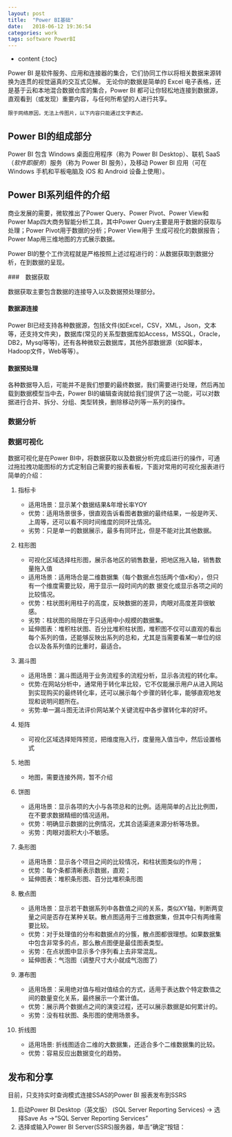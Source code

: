 ```yaml
---
layout: post
title:  "Power BI基础"
date:   2018-06-12 19:36:54
categories: work
tags: software PowerBI
---
```


* content
{:toc}





Power BI 是软件服务、应用和连接器的集合，它们协同工作以将相关数据来源转换为连贯的视觉逼真的交互式见解。 无论你的数据是简单的 Excel 电子表格，还是基于云和本地混合数据仓库的集合，Power BI 都可让你轻松地连接到数据源，直观看到（或发现）重要内容，与任何所希望的人进行共享。

```
限于网络原因，无法上传图片，以下内容只能通过文字表述。
```

## Power BI的组成部分

Power BI 包含 Windows 桌面应用程序（称为 Power BI Desktop）、联机 SaaS（*软件即服务*）服务（称为 Power BI 服务），及移动 Power BI 应用（可在 Windows 手机和平板电脑及 iOS 和 Android 设备上使用）。

## Power BI系列组件的介绍

商业发展的需要，微软推出了Power Query、Power Pivot、Power View和Power Map四大商务智能分析工具，其中Power Query主要是用于数据的获取与处理；Power Pivot用于数据的分析；Power View用于 生成可视化的数据报告；Power Map用三维地图的方式展示数据。

Power BI的整个工作流程就是严格按照上述过程进行的：从数据获取到数据分析，在到数据的呈现。

###　数据获取

数据获取主要包含数据的连接导入以及数据预处理部分。

#### 数据源连接

Power BI已经支持各种数据源，包括文件(如Excel，CSV，XML，Json，文本等，还支持文件夹)，数据库(常见的关系型数据库如Access，MSSQL，Oracle，DB2，Mysql等等)，还有各种微软云数据库，其他外部数据源（如R脚本，Hadoop文件，Web等等）。

#### 数据预处理

各种数据导入后，可能并不是我们想要的最终数据，我们需要进行处理，然后再加载到数据模型当中去，Power BI的编辑查询就给我们提供了这一功能，可以对数据进行合并、拆分、分组、类型转换，删除移动列等一系列的操作。

### 数据分析


### 数据可视化

数据可视化是在Power BI中，将数据获取以及数据分析完成后进行的操作，可通过拖拉拽功能图标的方式定制自己需要的报表看板，下面对常用的可视化报表进行简单的介绍：


1. 指标卡
    - 适用场景：显示某个数据结果&年增长率YOY
    - 优势：适用场景很多，很直观告诉看图者数据的最终结果，一般是昨天、上周等，还可以看不同时间维度的同环比情况。
    - 劣势：只是单一的数据展示，最多有同环比，但是不能对比其他数据。
 
2. 柱形图
    - 可视化区域选择柱形图，展示各地区的销售数量，把地区拖入轴，销售数量拖入值
    - 适用场景：适用场合是二维数据集（每个数据点包括两个值x和y），但只有一个维度需要比较，用于显示一段时间内的数  据变化或显示各项之间的比较情况。
    - 优势：柱状图利用柱子的高度，反映数据的差异，肉眼对高度差异很敏感。
    - 劣势：柱状图的局限在于只适用中小规模的数据集。
    - 延伸图表：堆积柱状图、百分比堆积柱状图，堆积图不仅可以直观的看出每个系列的值，还能够反映出系列的总和，尤其是当需要看某一单位的综合以及各系列值的比重时，最适合。
 
3. 漏斗图
    - 适用场景：漏斗图适用于业务流程多的流程分析，显示各流程的转化率。
    - 优势:在网站分析中，通常用于转化率比较，它不仅能展示用户从进入网站到实现购买的最终转化率，还可以展示每个步骤的转化率，能够直观地发现和说明问题所在。
    - 劣势:单一漏斗图无法评价网站某个关键流程中各步骤转化率的好坏。

4. 矩阵
    * 可视化区域选择矩阵预览，把维度拖入行，度量拖入值当中，然后设置格式 

5. 地图
    * 地图，需要连接外网，暂不介绍

6. 饼图
    - 适用场景：显示各项的大小与各项总和的比例。适用简单的占比比例图，在不要求数据精细的情况适用。
    - 优势：明确显示数据的比例情况，尤其合适渠道来源分析等场景。
    - 劣势：肉眼对面积大小不敏感。
 
7. 条形图
    - 适用场景：显示各个项目之间的比较情况，和柱状图类似的作用；
    - 优势：每个条都清晰表示数据，直观；
    - 延伸图表：堆积条形图、百分比堆积条形图
 
8. 散点图
    - 适用场景：显示若干数据系列中各数值之间的关系，类似XY轴，判断两变量之间是否存在某种关联。散点图适用于三维数据集，但其中只有两维需要比较。
    - 优势：对于处理值的分布和数据点的分簇，散点图都很理想。如果数据集中包含非常多的点，那么散点图便是最佳图表类型。
    - 劣势：在点状图中显示多个序列看上去非常混乱。
    - 延伸图表：气泡图（调整尺寸大小就成气泡图了）  
 
9. 瀑布图
    - 适用场景：采用绝对值与相对值结合的方式，适用于表达数个特定数值之间的数量变化关系，最终展示一个累计值。
    - 优势：展示两个数据点之间的演变过程，还可以展示数据是如何累计的。
    - 劣势：没有柱状图、条形图的使用场景多。
 
10. 折线图
    - 适用场景: 折线图适合二维的大数据集，还适合多个二维数据集的比较。
    - 优势：容易反应出数据变化的趋势。

## 发布和分享

目前，只支持实时查询模式连接SSAS的Power BI 报表发布到SSRS

1. 启动Power BI Desktop（英文版） (SQL Server Reporting Services) -> 选择Save As ->“SQL Server Reporting   Services”
2. 选择或输入Power BI Server(SSRS)服务器，单击“确定“按钮：
